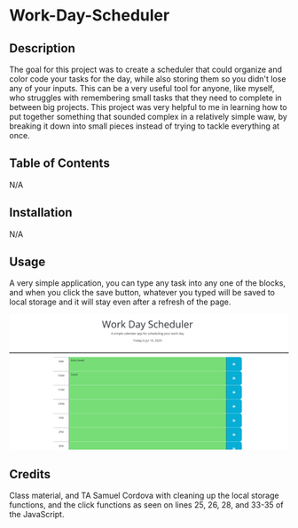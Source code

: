# Work-Day-Scheduler

## Description

The goal for this project was to create a scheduler that could organize and color code your tasks for the day, while also storing them so you didn't lose any of your inputs. This can be a very useful tool for anyone, like myself, who struggles with remembering small tasks that they need to complete in between big projects. This project was very helpful to me in learning how to put together something that sounded complex in a relatively simple waw, by breaking it down into small pieces instead of trying to tackle everything at once.

## Table of Contents

N/A

## Installation

N/A

## Usage

A very simple application, you can type any task into any one of the blocks, and when you click the save button, whatever you typed will be saved to local storage and it will stay even after a refresh of the page. 

![Screenshot](assets/scheduler-img.png)

## Credits

Class material, and TA Samuel Cordova with cleaning up the local storage functions, and the click functions as seen on lines 25, 26, 28, and 33-35 of the JavaScript.
